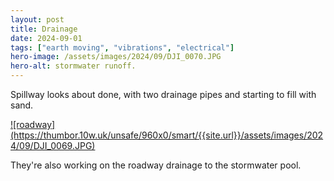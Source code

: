 ```yaml
---
layout: post
title: Drainage
date: 2024-09-01
tags: ["earth moving", "vibrations", "electrical"]
hero-image: /assets/images/2024/09/DJI_0070.JPG
hero-alt: stormwater runoff.
---
```

Spillway looks about done, with two drainage pipes and starting to fill with sand.

<a href="{{site.url}}/assets/images/2024/09/DJI_0069.JPG">
![roadway](https://thumbor.10w.uk/unsafe/960x0/smart/{{site.url}}/assets/images/2024/09/DJI_0069.JPG)
</a>

They're also working on the roadway drainage to the stormwater pool.
